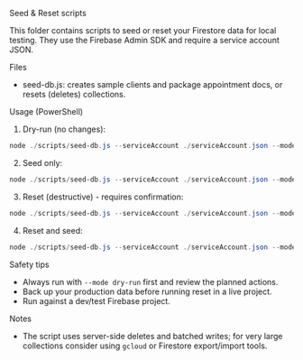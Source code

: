 Seed & Reset scripts

This folder contains scripts to seed or reset your Firestore data for local testing. They use the Firebase Admin SDK and require a service account JSON.

Files

- seed-db.js: creates sample clients and package appointment docs, or resets (deletes) collections.

Usage (PowerShell)

1. Dry-run (no changes):

```powershell
node ./scripts/seed-db.js --serviceAccount ./serviceAccount.json --mode dry-run
```

2. Seed only:

```powershell
node ./scripts/seed-db.js --serviceAccount ./serviceAccount.json --mode seed
```

3. Reset (destructive) - requires confirmation:

```powershell
node ./scripts/seed-db.js --serviceAccount ./serviceAccount.json --mode reset --confirm true
```

4. Reset and seed:

```powershell
node ./scripts/seed-db.js --serviceAccount ./serviceAccount.json --mode reset-and-seed --confirm true
```

Safety tips

- Always run with `--mode dry-run` first and review the planned actions.
- Back up your production data before running reset in a live project.
- Run against a dev/test Firebase project.

Notes

- The script uses server-side deletes and batched writes; for very large collections consider using `gcloud` or Firestore export/import tools.
